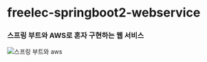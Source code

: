 # freelec-springboot2-webservice
### 스프링 부트와 AWS로 혼자 구현하는 웹 서비스

![스프링 부트와 aws](https://user-images.githubusercontent.com/21365098/127348253-1cc21fe0-417e-49ff-b826-222aa92adc26.jpg)

